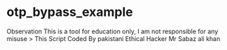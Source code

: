 # otp_bypass_example
Observation This is a tool for education only, I am not responsible for any misuse > This Script Coded By pakistani Ethical Hacker Mr Sabaz ali khan
